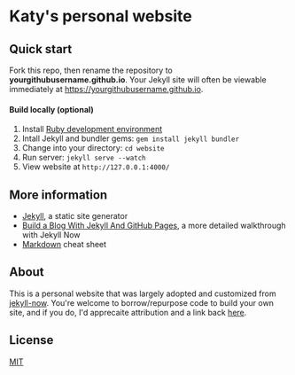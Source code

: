# Katy's personal website

## Quick start
Fork this repo, then rename the repository to **yourgithubusername.github.io**. 
Your Jekyll site will often be viewable immediately at <https://yourgithubusername.github.io>.

#### Build locally (optional)
1. Install [Ruby development environment](https://jekyllrb.com/docs/installation/)
2. Intall Jekyll and bundler gems: `gem install jekyll bundler`
3. Change into your directory: `cd website` 
4. Run server: `jekyll serve --watch`
5. View website at `http://127.0.0.1:4000/`

## More information
* [Jekyll](https://github.com/jekyll/jekyll), a static site generator
* [Build a Blog With Jekyll And GitHub Pages](https://www.smashingmagazine.com/2014/08/build-blog-jekyll-github-pages/), a more detailed walkthrough with Jekyll Now 
* [Markdown](https://www.jekyllnow.com/Markdown-Style-Guide/) cheat sheet

## About
This is a personal website that was largely adopted and customized from 
[jekyll-now](https://github.com/barryclark/jekyll-now). You're welcome
to borrow/repurpose code to build your own site, and if you do, I'd apprecaite
attribution and a link back [here](https://khinkelman.github.io/about).


## License
[MIT](https://opensource.org/licenses/MIT)
